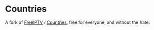 # Countries

A fork of [FreeIPTV](https://github.com/Free-IPTV) / [Countries](https://github.com/Free-IPTV/Countries), free for everyone, and without the hate.
